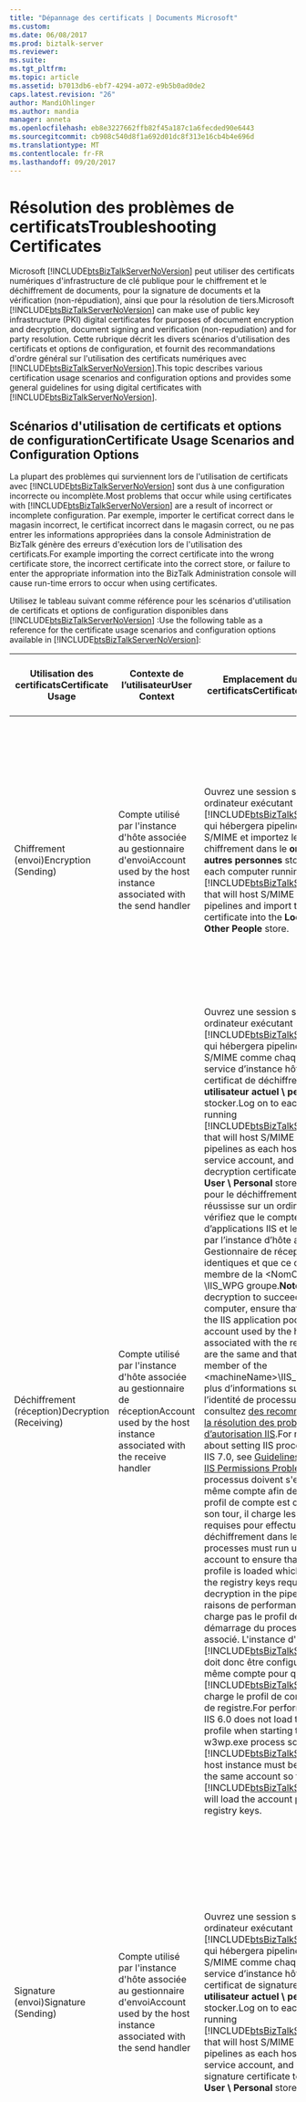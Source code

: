 ```yaml
---
title: "Dépannage des certificats | Documents Microsoft"
ms.custom: 
ms.date: 06/08/2017
ms.prod: biztalk-server
ms.reviewer: 
ms.suite: 
ms.tgt_pltfrm: 
ms.topic: article
ms.assetid: b7013db6-ebf7-4294-a072-e9b5b0ad0de2
caps.latest.revision: "26"
author: MandiOhlinger
ms.author: mandia
manager: anneta
ms.openlocfilehash: eb8e3227662ffb82f45a187c1a6fecded90e6443
ms.sourcegitcommit: cb908c540d8f1a692d01dc8f313e16cb4b4e696d
ms.translationtype: MT
ms.contentlocale: fr-FR
ms.lasthandoff: 09/20/2017
---
```

# <a name="troubleshooting-certificates"></a><span data-ttu-id="01476-102">Résolution des problèmes de certificats</span><span class="sxs-lookup"><span data-stu-id="01476-102">Troubleshooting Certificates</span></span>
<span data-ttu-id="01476-103">Microsoft [!INCLUDE[btsBizTalkServerNoVersion](../includes/btsbiztalkservernoversion-md.md)] peut utiliser des certificats numériques d'infrastructure de clé publique pour le chiffrement et le déchiffrement de documents, pour la signature de documents et la vérification (non-répudiation), ainsi que pour la résolution de tiers.</span><span class="sxs-lookup"><span data-stu-id="01476-103">Microsoft [!INCLUDE[btsBizTalkServerNoVersion](../includes/btsbiztalkservernoversion-md.md)] can make use of public key infrastructure (PKI) digital certificates for purposes of document encryption and decryption, document signing and verification (non-repudiation) and for party resolution.</span></span> <span data-ttu-id="01476-104">Cette rubrique décrit les divers scénarios d'utilisation des certificats et options de configuration, et fournit des recommandations d'ordre général sur l'utilisation des certificats numériques avec [!INCLUDE[btsBizTalkServerNoVersion](../includes/btsbiztalkservernoversion-md.md)].</span><span class="sxs-lookup"><span data-stu-id="01476-104">This topic describes various certification usage scenarios and configuration options and provides some general guidelines for using digital certificates with [!INCLUDE[btsBizTalkServerNoVersion](../includes/btsbiztalkservernoversion-md.md)].</span></span>  
  
## <a name="certificate-usage-scenarios-and-configuration-options"></a><span data-ttu-id="01476-105">Scénarios d'utilisation de certificats et options de configuration</span><span class="sxs-lookup"><span data-stu-id="01476-105">Certificate Usage Scenarios and Configuration Options</span></span>  
 <span data-ttu-id="01476-106">La plupart des problèmes qui surviennent lors de l'utilisation de certificats avec [!INCLUDE[btsBizTalkServerNoVersion](../includes/btsbiztalkservernoversion-md.md)] sont dus à une configuration incorrecte ou incomplète.</span><span class="sxs-lookup"><span data-stu-id="01476-106">Most problems that occur while using certificates with [!INCLUDE[btsBizTalkServerNoVersion](../includes/btsbiztalkservernoversion-md.md)] are a result of incorrect or incomplete configuration.</span></span> <span data-ttu-id="01476-107">Par exemple, importer le certificat correct dans le magasin incorrect, le certificat incorrect dans le magasin correct, ou ne pas entrer les informations appropriées dans la console Administration de BizTalk génère des erreurs d'exécution lors de l'utilisation des certificats.</span><span class="sxs-lookup"><span data-stu-id="01476-107">For example importing the correct certificate into the wrong certificate store, the incorrect certificate into the correct store, or failure to enter the appropriate information into the BizTalk Administration console will cause run-time errors to occur when using certificates.</span></span>  
  
 <span data-ttu-id="01476-108">Utilisez le tableau suivant comme référence pour les scénarios d'utilisation de certificats et options de configuration disponibles dans [!INCLUDE[btsBizTalkServerNoVersion](../includes/btsbiztalkservernoversion-md.md)] :</span><span class="sxs-lookup"><span data-stu-id="01476-108">Use the following table as a reference for the certificate usage scenarios and configuration options available in [!INCLUDE[btsBizTalkServerNoVersion](../includes/btsbiztalkservernoversion-md.md)]:</span></span>  
  
|<span data-ttu-id="01476-109">**Utilisation des certificats**</span><span class="sxs-lookup"><span data-stu-id="01476-109">**Certificate Usage**</span></span>|<span data-ttu-id="01476-110">**Contexte de l’utilisateur**</span><span class="sxs-lookup"><span data-stu-id="01476-110">**User Context**</span></span>|<span data-ttu-id="01476-111">**Emplacement du magasin de certificats**</span><span class="sxs-lookup"><span data-stu-id="01476-111">**Certificate Store Location**</span></span>|<span data-ttu-id="01476-112">**Type de certificat**</span><span class="sxs-lookup"><span data-stu-id="01476-112">**Certificate Type**</span></span>|<span data-ttu-id="01476-113">**Composant de pipeline utilisé**</span><span class="sxs-lookup"><span data-stu-id="01476-113">**Pipeline Component Used**</span></span>|<span data-ttu-id="01476-114">**Configuration des paramètres dans la Console Administration de BizTalk Server**</span><span class="sxs-lookup"><span data-stu-id="01476-114">**Configuration Parameters in the BizTalk Server Administration Console**</span></span>|  
|---------------------------|----------------------|------------------------------------|--------------------------|---------------------------------|-------------------------------------------------------------------------------|  
|<span data-ttu-id="01476-115">Chiffrement (envoi)</span><span class="sxs-lookup"><span data-stu-id="01476-115">Encryption (Sending)</span></span>|<span data-ttu-id="01476-116">Compte utilisé par l'instance d'hôte associée au gestionnaire d'envoi</span><span class="sxs-lookup"><span data-stu-id="01476-116">Account used by the host instance associated with the send handler</span></span>|<span data-ttu-id="01476-117">Ouvrez une session sur chaque ordinateur exécutant [!INCLUDE[btsBizTalkServerNoVersion](../includes/btsbiztalkservernoversion-md.md)] qui hébergera pipelines encodeur S/MIME et importez le certificat de chiffrement dans le **ordinateur Local \ autres personnes** stocker.</span><span class="sxs-lookup"><span data-stu-id="01476-117">Log on to each computer running [!INCLUDE[btsBizTalkServerNoVersion](../includes/btsbiztalkservernoversion-md.md)] that will host S/MIME encoder pipelines and import the encryption certificate into the **Local Computer \ Other People** store.</span></span>|<span data-ttu-id="01476-118">Certificat public de partenaire commercial</span><span class="sxs-lookup"><span data-stu-id="01476-118">Trading partner public certificate</span></span>|<span data-ttu-id="01476-119">Encodeur MIME/SMIME</span><span class="sxs-lookup"><span data-stu-id="01476-119">MIME/SMIME encoder</span></span>|<span data-ttu-id="01476-120">-Spécifiez des valeurs pour le certificat de chiffrement **nom commun** et **l’empreinte numérique** sur la **certificat** page de le **propriétés de Port d’envoi**boîte de dialogue.</span><span class="sxs-lookup"><span data-stu-id="01476-120">-   Specify values for the encryption certificate **Common Name** and **Thumbprint** on the **Certificate** page of the **Send Port Properties** dialog box.</span></span><br /><span data-ttu-id="01476-121">-Spécifiez le pipeline **Encode** options dans le **configurer le Pipeline** boîte de dialogue.</span><span class="sxs-lookup"><span data-stu-id="01476-121">-   Specify pipeline **Encode** options in the **Configure Pipeline** dialog box.</span></span> <span data-ttu-id="01476-122">Le **configurer le Pipeline** boîte de dialogue s’affiche en cliquant sur le bouton en regard du **pipeline d’envoi** liste déroulante sur le **général** page de la **envoyer Propriétés du port** boîte de dialogue.</span><span class="sxs-lookup"><span data-stu-id="01476-122">The **Configure Pipeline** dialog box is displayed by clicking the button next to the **Send pipeline** drop-down list on the **General** page of the **Send Port Properties** dialog box.</span></span>|  
|<span data-ttu-id="01476-123">Déchiffrement (réception)</span><span class="sxs-lookup"><span data-stu-id="01476-123">Decryption (Receiving)</span></span>|<span data-ttu-id="01476-124">Compte utilisé par l'instance d'hôte associée au gestionnaire de réception</span><span class="sxs-lookup"><span data-stu-id="01476-124">Account used by the host instance associated with the receive handler</span></span>|<span data-ttu-id="01476-125">Ouvrez une session sur chaque ordinateur exécutant [!INCLUDE[btsBizTalkServerNoVersion](../includes/btsbiztalkservernoversion-md.md)] qui hébergera pipelines décodeur S/MIME comme chaque compte de service d’instance hôte et importer le certificat de déchiffrement dans le **utilisateur actuel \ personnel** stocker.</span><span class="sxs-lookup"><span data-stu-id="01476-125">Log on to each computer running [!INCLUDE[btsBizTalkServerNoVersion](../includes/btsbiztalkservernoversion-md.md)] that will host S/MIME decoder pipelines as each host instance service account, and import the decryption certificate to the **Current User \ Personal** store.</span></span> <span data-ttu-id="01476-126">**Remarque :** pour le déchiffrement de pipeline réussisse sur un ordinateur IIS 7.0, vérifiez que le compte pour le pool d’applications IIS et le compte utilisé par l’instance d’hôte associé au Gestionnaire de réception sont identiques et que ce compte est un membre de la \<NomOrdinateur > \IIS_WPG groupe.</span><span class="sxs-lookup"><span data-stu-id="01476-126">**Note:**  For pipeline decryption to succeed on an IIS 7.0 computer, ensure that the account for the IIS application pool and the account used by the host instance associated with the receive handler are the same and that this account is a member of the \<machineName>\IIS_WPG group.</span></span> <span data-ttu-id="01476-127">Pour plus d’informations sur la définition de l’identité de processus IIS pour IIS 7.0, consultez [des recommandations pour la résolution des problèmes d’autorisation IIS](../core/guidelines-for-resolving-iis-permissions-problems.md).</span><span class="sxs-lookup"><span data-stu-id="01476-127">For more information about setting IIS process identity for IIS 7.0, see [Guidelines for Resolving IIS Permissions Problems](../core/guidelines-for-resolving-iis-permissions-problems.md).</span></span> <span data-ttu-id="01476-128">Ces processus doivent s'exécuter sous le même compte afin de garantir que le profil de compte est chargé, et qu'à son tour, il charge les clés de registre requises pour effectuer le déchiffrement dans le pipeline.</span><span class="sxs-lookup"><span data-stu-id="01476-128">These processes must run under the same account to ensure that the account profile is loaded which in turns loads the registry keys required to perform decryption in the pipeline.</span></span> <span data-ttu-id="01476-129">Pour des raisons de performances, IIS 6.0 ne charge pas le profil de compte lors du démarrage du processus w3wp.exe associé. L'instance d'hôte [!INCLUDE[btsBizTalkServerNoVersion](../includes/btsbiztalkservernoversion-md.md)] doit donc être configurée avec le même compte pour que [!INCLUDE[btsBizTalkServerNoVersion](../includes/btsbiztalkservernoversion-md.md)] charge le profil de compte et les clés de registre.</span><span class="sxs-lookup"><span data-stu-id="01476-129">For performance reasons, IIS 6.0 does not load the account profile when starting the associated w3wp.exe process so the [!INCLUDE[btsBizTalkServerNoVersion](../includes/btsbiztalkservernoversion-md.md)] host instance must be configured with the same account so that [!INCLUDE[btsBizTalkServerNoVersion](../includes/btsbiztalkservernoversion-md.md)] will load the account profile and registry keys.</span></span>|<span data-ttu-id="01476-130">Propre certificat privé</span><span class="sxs-lookup"><span data-stu-id="01476-130">Own private certificate</span></span>|<span data-ttu-id="01476-131">Décodeur MIME/SMIME</span><span class="sxs-lookup"><span data-stu-id="01476-131">MIME/SMIME decoder</span></span>|<span data-ttu-id="01476-132">-Spécifiez des valeurs pour le certificat de déchiffrement **nom commun** et **l’empreinte numérique** sur la **certificats** page de chaque **propriétés de l’hôte**boîte de dialogue.</span><span class="sxs-lookup"><span data-stu-id="01476-132">-   Specify values for the decryption certificate **Common Name** and **Thumbprint** on the **Certificates** page of each **Host Properties** dialog box.</span></span><br /><span data-ttu-id="01476-133">-Spécifiez le pipeline **Decode** options dans le **configurer le Pipeline** boîte de dialogue.</span><span class="sxs-lookup"><span data-stu-id="01476-133">-   Specify pipeline **Decode** options in the **Configure Pipeline** dialog box.</span></span> <span data-ttu-id="01476-134">Le **configurer le Pipeline** boîte de dialogue s’affiche en cliquant sur le bouton en regard du **pipeline de réception** liste déroulante sur le **général** page de la  **Propriétés de l’emplacement de réception** boîte de dialogue.</span><span class="sxs-lookup"><span data-stu-id="01476-134">The **Configure Pipeline** dialog box is displayed by clicking the button next to the **Receive pipeline** drop-down list on the **General** page of the **Receive Location Properties** dialog box.</span></span>|  
|<span data-ttu-id="01476-135">Signature (envoi)</span><span class="sxs-lookup"><span data-stu-id="01476-135">Signature (Sending)</span></span>|<span data-ttu-id="01476-136">Compte utilisé par l'instance d'hôte associée au gestionnaire d'envoi</span><span class="sxs-lookup"><span data-stu-id="01476-136">Account used by the host instance associated with the send handler</span></span>|<span data-ttu-id="01476-137">Ouvrez une session sur chaque ordinateur exécutant [!INCLUDE[btsBizTalkServerNoVersion](../includes/btsbiztalkservernoversion-md.md)] qui hébergera pipelines encodeur S/MIME comme chaque compte de service d’instance hôte et importez le certificat de signature dans le **utilisateur actuel \ personnel** stocker.</span><span class="sxs-lookup"><span data-stu-id="01476-137">Log on to each computer running [!INCLUDE[btsBizTalkServerNoVersion](../includes/btsbiztalkservernoversion-md.md)] that will host S/MIME encoder pipelines as each host instance service account, and import the signature certificate to the **Current User \ Personal** store.</span></span>|<span data-ttu-id="01476-138">Propre certificat privé</span><span class="sxs-lookup"><span data-stu-id="01476-138">Own private certificate</span></span>|<span data-ttu-id="01476-139">Encodeur MIME/SMIME</span><span class="sxs-lookup"><span data-stu-id="01476-139">MIME/SMIME encoder</span></span>|<span data-ttu-id="01476-140">-Spécifiez des valeurs pour le certificat de signature **nom commun** et **l’empreinte numérique** sur la **certificat** page de le **propriétés du groupe BizTalk**boîte de dialogue.</span><span class="sxs-lookup"><span data-stu-id="01476-140">-   Specify values for the signature certificate **Common Name** and **Thumbprint** on the **Certificate** page of the **BizTalk Group Properties** dialog box.</span></span> <span data-ttu-id="01476-141">**Remarque :** le certificat de signature qu’une seule peut être spécifié par [!INCLUDE[btsBizTalkServerNoVersion](../includes/btsbiztalkservernoversion-md.md)] groupe.</span><span class="sxs-lookup"><span data-stu-id="01476-141">**Note:**      Only one signature certificate can be specified per each [!INCLUDE[btsBizTalkServerNoVersion](../includes/btsbiztalkservernoversion-md.md)] group.</span></span><br /><span data-ttu-id="01476-142">-Spécifiez le pipeline **Encode** options dans le **configurer le Pipeline** boîte de dialogue.</span><span class="sxs-lookup"><span data-stu-id="01476-142">-   Specify pipeline **Encode** options in the **Configure Pipeline** dialog box.</span></span> <span data-ttu-id="01476-143">Le **configurer le Pipeline** boîte de dialogue s’affiche en cliquant sur le bouton en regard du **pipeline d’envoi** liste déroulante sur le **général** page de la **envoyer Propriétés du port** boîte de dialogue.</span><span class="sxs-lookup"><span data-stu-id="01476-143">The **Configure Pipeline** dialog box is displayed by clicking the button next to the **Send pipeline** drop-down list on the **General** page of the **Send Port Properties** dialog box.</span></span>|  
|<span data-ttu-id="01476-144">Vérification des signatures (réception)</span><span class="sxs-lookup"><span data-stu-id="01476-144">Signature Verification (Receiving)</span></span>|<span data-ttu-id="01476-145">Compte utilisé par l'instance d'hôte associée au gestionnaire de réception</span><span class="sxs-lookup"><span data-stu-id="01476-145">Account used by the host instance associated with the receive handler</span></span>|<span data-ttu-id="01476-146">Ouvrez une session sur chaque ordinateur exécutant [!INCLUDE[btsBizTalkServerNoVersion](../includes/btsbiztalkservernoversion-md.md)] qui hébergera pipelines décodeur S/MIME et importez le certificat de signature dans le **ordinateur Local \ autres personnes** stocker.</span><span class="sxs-lookup"><span data-stu-id="01476-146">Log on to each computer running [!INCLUDE[btsBizTalkServerNoVersion](../includes/btsbiztalkservernoversion-md.md)] that will host S/MIME decoder pipelines and import the signature certificate to the **Local Computer \ Other People** store.</span></span>|<span data-ttu-id="01476-147">Certificat public de partenaire commercial</span><span class="sxs-lookup"><span data-stu-id="01476-147">Trading partner public certificate</span></span>|<span data-ttu-id="01476-148">Décodeur MIME/SMIME</span><span class="sxs-lookup"><span data-stu-id="01476-148">MIME/SMIME decoder</span></span>|<span data-ttu-id="01476-149">-Spécifiez des valeurs pour le certificat de vérification **nom commun** et **l’empreinte numérique** sur la **certificats** page de chaque **propriétés de tiers**boîte de dialogue.</span><span class="sxs-lookup"><span data-stu-id="01476-149">-   Specify values for the verification certificate **Common Name** and **Thumbprint** on the **Certificates** page of each **Party Properties** dialog box.</span></span><br /><span data-ttu-id="01476-150">-Spécifiez le pipeline **Decode** options dans le **configurer le Pipeline** boîte de dialogue.</span><span class="sxs-lookup"><span data-stu-id="01476-150">-   Specify pipeline **Decode** options in the **Configure Pipeline** dialog box.</span></span> <span data-ttu-id="01476-151">Le **configurer le Pipeline** boîte de dialogue s’affiche en cliquant sur le bouton en regard du **pipeline de réception** liste déroulante sur le **général** page de la  **Propriétés de l’emplacement de réception** boîte de dialogue.</span><span class="sxs-lookup"><span data-stu-id="01476-151">The **Configure Pipeline** dialog box is displayed by clicking the button next to the **Receive pipeline** drop-down list on the **General** page of the **Receive Location Properties** dialog box.</span></span> <span data-ttu-id="01476-152">**Remarque :** Configuration de la **Decode** option requiert qu’un pipeline avec le composant décodeur MIME/SMIME est déployé.</span><span class="sxs-lookup"><span data-stu-id="01476-152">**Note:**      Configuration of the **Decode** option requires that a pipeline with the MIME/SMIME decoder component is deployed.</span></span>|  
|<span data-ttu-id="01476-153">Résolution du tiers (réception)</span><span class="sxs-lookup"><span data-stu-id="01476-153">Party Resolution (Receiving)</span></span>|<span data-ttu-id="01476-154">Compte utilisé par l'instance d'hôte associée au gestionnaire de réception</span><span class="sxs-lookup"><span data-stu-id="01476-154">Account used by the host instance associated with the receive handler</span></span>|<span data-ttu-id="01476-155">Ouvrez une session sur le [!INCLUDE[btsBizTalkServerNoVersion](../includes/btsbiztalkservernoversion-md.md)] ordinateur à partir de quel tiers résolution en cours de configuration et importez le certificat dans le **ordinateur Local \ autres personnes** stocker.</span><span class="sxs-lookup"><span data-stu-id="01476-155">Log on to the [!INCLUDE[btsBizTalkServerNoVersion](../includes/btsbiztalkservernoversion-md.md)] computer from which party resolution is being configured, and import the certificate into the **Local Computer \ Other People** store.</span></span>|<span data-ttu-id="01476-156">Certificat public de partenaire commercial</span><span class="sxs-lookup"><span data-stu-id="01476-156">Trading partner public certificate</span></span>|<span data-ttu-id="01476-157">Résolution du tiers</span><span class="sxs-lookup"><span data-stu-id="01476-157">Party resolution</span></span>|<span data-ttu-id="01476-158">-Spécifier les valeurs pour le certificat **nom commun** et **l’empreinte numérique** sur la **certificats** page de chaque **propriétés de l’hôte** boîte de dialogue .</span><span class="sxs-lookup"><span data-stu-id="01476-158">-   Specify values for the certificate **Common Name** and **Thumbprint** on the **Certificates** page of each **Host Properties** dialog box.</span></span><br /><span data-ttu-id="01476-159">-Spécifier **Résoudretiers** options dans le **configurer le Pipeline** boîte de dialogue.</span><span class="sxs-lookup"><span data-stu-id="01476-159">-   Specify **ResolveParty** options in the **Configure Pipeline** dialog box.</span></span> <span data-ttu-id="01476-160">Le **configurer le Pipeline** boîte de dialogue s’affiche en cliquant sur le bouton en regard du **pipeline de réception** liste déroulante sur le **général** page de la  **Propriétés de l’emplacement de réception** boîte de dialogue.</span><span class="sxs-lookup"><span data-stu-id="01476-160">The **Configure Pipeline** dialog box is displayed by clicking the button next to the **Receive pipeline** drop-down list on the **General** page of the **Receive Location Properties** dialog box.</span></span> <span data-ttu-id="01476-161">**Remarque :** Configuration de cette option requiert l’utilisation d’un pipeline qui contienne le **une résolution de tiers** composant.</span><span class="sxs-lookup"><span data-stu-id="01476-161">**Note:**      Configuration of this option requires the use of a pipeline that contains the **Party resolution** component.</span></span> <span data-ttu-id="01476-162">Le **XMLReceive** pipeline contient le **une résolution de tiers** composant.</span><span class="sxs-lookup"><span data-stu-id="01476-162">The **XMLReceive** pipeline contains the **Party resolution** component.</span></span>|  
|<span data-ttu-id="01476-163">HTTPS (envoi)</span><span class="sxs-lookup"><span data-stu-id="01476-163">HTTPS (Sending)</span></span>|<span data-ttu-id="01476-164">Compte utilisé par l'instance d'hôte associée au gestionnaire d'envoi</span><span class="sxs-lookup"><span data-stu-id="01476-164">Account used by the host instance associated with the send handler</span></span>|<span data-ttu-id="01476-165">Les communications SSL ne requièrent pas de certificat client.</span><span class="sxs-lookup"><span data-stu-id="01476-165">SSL communication does not require a client certificate.</span></span> <span data-ttu-id="01476-166">La nécessité ou non d'un certificat de ce type est à la discrétion de l'administrateur du serveur Web de destination.</span><span class="sxs-lookup"><span data-stu-id="01476-166">Whether a client certificate is required is at the discretion of the destination Web server administrator.</span></span> <span data-ttu-id="01476-167">Si le serveur Web de destination requiert un certificat client, procédez comme suit :</span><span class="sxs-lookup"><span data-stu-id="01476-167">If the destination Web server requires a client certificate then follow these steps:</span></span><br /><br /> <span data-ttu-id="01476-168">-Obtenir le certificat public du partenaire commercial.</span><span class="sxs-lookup"><span data-stu-id="01476-168">-   Obtain the public certificate from the trading partner.</span></span><br /><span data-ttu-id="01476-169">-Connectez-vous à chaque ordinateur en cours d’exécution [!INCLUDE[btsBizTalkServerNoVersion](../includes/btsbiztalkservernoversion-md.md)] en tant que le compte utilisé par l’instance d’hôte associé au gestionnaire d’envoi.</span><span class="sxs-lookup"><span data-stu-id="01476-169">-   Log on to each computer running [!INCLUDE[btsBizTalkServerNoVersion](../includes/btsbiztalkservernoversion-md.md)] as the account used by the host instance associated with the send handler.</span></span><br /><span data-ttu-id="01476-170">-Permet d’importer le certificat dans le **utilisateur actuel \ personnel** stocker.</span><span class="sxs-lookup"><span data-stu-id="01476-170">-   Import the certificate into the **Current User \ Personal** store.</span></span><br /><br /> <span data-ttu-id="01476-171">Pour plus d’informations sur la façon d’obtenir un certificat à l’aide des pages Web des Services de certificats Windows Server 2008, consultez [demander un certificat via le Web](http://go.microsoft.com/fwlink/?LinkId=129628).</span><span class="sxs-lookup"><span data-stu-id="01476-171">For information about how to obtain a certificate using Windows Server 2008 Certificate Services Web pages, see [Request a Certificate Over the Web](http://go.microsoft.com/fwlink/?LinkId=129628).</span></span>|<span data-ttu-id="01476-172">Certificat public de partenaire commercial</span><span class="sxs-lookup"><span data-stu-id="01476-172">Trading partner public certificate</span></span>|<span data-ttu-id="01476-173">N/A</span><span class="sxs-lookup"><span data-stu-id="01476-173">NA</span></span>|<span data-ttu-id="01476-174">-   **HTTP Transport** - définissez la **empreinte de certificat client SSL** option sur le **authentification** onglet de la **propriétés du Transport HTTP** boîte de dialogue .</span><span class="sxs-lookup"><span data-stu-id="01476-174">-   **HTTP Transport** - Set the **SSL client certificate thumbprint** option on the **Authentication** tab of the **HTTP Transport Properties** dialog box.</span></span> <span data-ttu-id="01476-175">Le **propriétés du Transport HTTP** boîte de dialogue s’affiche en cliquant sur le **configurer** bouton sur le **général** page de le **propriétés de Port d’envoi** boîte de dialogue.</span><span class="sxs-lookup"><span data-stu-id="01476-175">The **HTTP Transport Properties** dialog box is displayed by clicking the **Configure** button on the **General** page of the **Send Port Properties** dialog box.</span></span><br /><span data-ttu-id="01476-176">-   **Transport SOAP** - définissez la **empreinte de certificat Client** option sur le **général** onglet de la **propriétés du Transport SOAP** boîte de dialogue.</span><span class="sxs-lookup"><span data-stu-id="01476-176">-   **SOAP Transport** - Set the **Client certificate thumbprint** option on the **General** tab of the **SOAP Transport Properties** dialog box.</span></span> <span data-ttu-id="01476-177">Le **propriétés du Transport SOAP** boîte de dialogue s’affiche en cliquant sur le **configurer** bouton sur le **général** page de le **propriétés de Port d’envoi** boîte de dialogue.</span><span class="sxs-lookup"><span data-stu-id="01476-177">The **SOAP Transport Properties** dialog box is displayed by clicking the **Configure** button on the **General** page of the **Send Port Properties** dialog box.</span></span>|  
  
#### <a name="to-display-the-certificates-management-console-interface-for-local-computer-and-current-user"></a><span data-ttu-id="01476-178">Pour afficher l'interface de la console de gestion des certificats pour Ordinateur local et Utilisateur actuel</span><span class="sxs-lookup"><span data-stu-id="01476-178">To display the Certificates Management Console interface for Local Computer and Current User</span></span>  
  
1.  <span data-ttu-id="01476-179">Cliquez sur **Démarrer**, cliquez sur **exécuter**, type **MMC**, puis cliquez sur **OK** pour ouvrir le **Microsoft Management Console**.</span><span class="sxs-lookup"><span data-stu-id="01476-179">Click **Start**, click **Run**, type **MMC**, and click **OK** to open the **Microsoft Management Console**.</span></span>  
  
2.  <span data-ttu-id="01476-180">Cliquez sur le **fichier** menu, puis sur **ajouter/supprimer un composant logiciel enfichable** pour afficher les **ajouter/supprimer un composant logiciel enfichable** boîte de dialogue.</span><span class="sxs-lookup"><span data-stu-id="01476-180">Click the **File** menu, and then click **Add/Remove Snap-in** to display the **Add/Remove Snap-in** dialog box.</span></span>  
  
3.  <span data-ttu-id="01476-181">Sélectionnez **certificats** dans la liste des composants logiciels enfichables disponibles, cliquez sur **ajouter**.</span><span class="sxs-lookup"><span data-stu-id="01476-181">Select **Certificates** from the list of available snap-ins and click **Add**.</span></span>  
  
4.  <span data-ttu-id="01476-182">Sélectionnez **compte d’ordinateur**, cliquez sur **suivant**, puis cliquez sur **Terminer**.</span><span class="sxs-lookup"><span data-stu-id="01476-182">Select **Computer account**, click **Next**, and then click **Finish**.</span></span> <span data-ttu-id="01476-183">Cette opération ajoute le **Console de gestion des certificats** pour l’interface **ordinateur Local**.</span><span class="sxs-lookup"><span data-stu-id="01476-183">This will add the **Certificates Management Console** interface for **Local Computer**.</span></span>  
  
5.  <span data-ttu-id="01476-184">Vérifiez que **certificats** est toujours sélectionné dans la liste des composants logiciel enfichables, puis cliquez sur **ajouter** à nouveau.</span><span class="sxs-lookup"><span data-stu-id="01476-184">Ensure that **Certificates** is still selected from the list of snap-ins, and then click **Add** again.</span></span>  
  
6.  <span data-ttu-id="01476-185">Sélectionnez **mon compte d’utilisateur** puis cliquez sur **Terminer**.</span><span class="sxs-lookup"><span data-stu-id="01476-185">Select **My user account** and then click **Finish**.</span></span> <span data-ttu-id="01476-186">Cette opération ajoute le **Console de gestion des certificats** pour l’interface **utilisateur actuel**.</span><span class="sxs-lookup"><span data-stu-id="01476-186">This will add the **Certificates Management Console** interface for **Current User**.</span></span>  
  
    > [!NOTE]
    >  <span data-ttu-id="01476-187">Cela permet d’afficher le **Console de gestion des certificats** pour le compte que vous êtes actuellement connecté en tant que.</span><span class="sxs-lookup"><span data-stu-id="01476-187">This displays the **Certificates Management Console** for the account that you are currently logged on as.</span></span> <span data-ttu-id="01476-188">Pour importer des certificats dans le magasin Personnel d'un compte de service, vous devez d'abord ouvrir une session avec les informations d'identification de ce compte.</span><span class="sxs-lookup"><span data-stu-id="01476-188">If you need to import certificates into the Personal store for a service account then you should log on with the service account credentials first.</span></span>  
  
7.  <span data-ttu-id="01476-189">Cliquez sur le **OK** bouton sur le **ajouter/supprimer un composant logiciel enfichable** boîte de dialogue.</span><span class="sxs-lookup"><span data-stu-id="01476-189">Click the **OK** button on the **Add/Remove Snap-in** dialog box.</span></span>  
  
## <a name="general-guidelines"></a><span data-ttu-id="01476-190">Règles générales</span><span class="sxs-lookup"><span data-stu-id="01476-190">General Guidelines</span></span>  
  
-   <span data-ttu-id="01476-191">**Assurez-vous que le certificat importé est utilisé pour son usage prévu**: pour ce faire, double-cliquez sur le certificat dans le **Console de gestion des certificats** de l’interface, puis cliquez sur le **détails**  onglet de la **certificat** boîte de dialogue.</span><span class="sxs-lookup"><span data-stu-id="01476-191">**Ensure that the imported certificate is being used for its intended purpose**: To do this, double-click the certificate in the **Certificates Management Console** interface and then click the **Details** tab of the **Certificate** dialog box.</span></span> <span data-ttu-id="01476-192">Puis cliquez sur le **tous les** est définie sur le **afficher** liste déroulante, puis pour sélectionner la **utilisation de la clé** et/ou **utilisation améliorée de la clé** champs Pour vérifier l’utilisation prévue.</span><span class="sxs-lookup"><span data-stu-id="01476-192">Then click the **All** option for the **Show** drop-down list and then click to select the **Key Usage** and/or **Enhanced Key Usage** fields to verify the intended purpose.</span></span> <span data-ttu-id="01476-193">Si [!INCLUDE[btsBizTalkServerNoVersion](../includes/btsbiztalkservernoversion-md.md)] tente d'utiliser un certificat pour un usage autre que celui prévu, une erreur d'exécution se produit.</span><span class="sxs-lookup"><span data-stu-id="01476-193">If [!INCLUDE[btsBizTalkServerNoVersion](../includes/btsbiztalkservernoversion-md.md)] attempts to use a certificate for other than its intended purpose a runtime error will occur.</span></span>  
  
-   <span data-ttu-id="01476-194">**Testez votre connexion au site Web cible**: Si vous utilisez SSL, vérifiez que vous pouvez vous connecter au site Web cible avec Internet Explorer avant d’essayer de se connecter au site Web cible avec les transports HTTP ou SOAP.</span><span class="sxs-lookup"><span data-stu-id="01476-194">**Test your connection to the target Web site**: If you are using SSL, ensure that you can connect to the target Web site with Internet Explorer before attempting to connect to the target Web site with the HTTP or SOAP transports.</span></span> <span data-ttu-id="01476-195">Vérifiez qu’aucune boîte de dialogue n’est affichées dans Internet Explorer, lorsque vous vous connectez au site Web cible.</span><span class="sxs-lookup"><span data-stu-id="01476-195">Verify that no dialog boxes are displayed in Internet Explorer when you connect to the target Web site.</span></span> [!INCLUDE[btsBizTalkServerNoVersion](../includes/btsbiztalkservernoversion-md.md)]<span data-ttu-id="01476-196">n’a pas de mécanisme permettant de s’interfacer avec les boîtes de dialogue peut s’afficher lors de la connexion au site web cible.</span><span class="sxs-lookup"><span data-stu-id="01476-196"> has no mechanism for interfacing with any dialog boxes that might be displayed when connecting to the target web site.</span></span> <span data-ttu-id="01476-197">Une boîte de dialogue peut être affichée par Internet Explorer si le nom du site web cible ne correspond pas à celui spécifié pour le site web dans le certificat SSL ou si l’autorité de certification racine pour le certificat SSL n’est pas dans la liste appropriée **racine de confiance Autorités de certification** stocker.</span><span class="sxs-lookup"><span data-stu-id="01476-197">A dialog box may be displayed by Internet Explorer if the target web site name does not match the name specified for the web site in the SSL certificate or if the Root Certificate Authority for the SSL certificate is not in the appropriate **Trusted Root Certification Authorities** store.</span></span>  
  
-   <span data-ttu-id="01476-198">**Utilisez l’outil de diagnostic SSL pour analyser les problèmes de connexion SSL :** cet outil est un composant facultatif de la boîte à outils de diagnostic IIS.</span><span class="sxs-lookup"><span data-stu-id="01476-198">**Use the SSL Diagnostics tool to analyze SSL connection issues:** The SSL Diagnostics tool is an optional component of the IIS Diagnostics Toolkit.</span></span>  <span data-ttu-id="01476-199">Télécharger les outils de diagnostic IIS depuis [Internet Information Services des outils de Diagnostic](http://go.microsoft.com/fwlink/?LinkId=64426).</span><span class="sxs-lookup"><span data-stu-id="01476-199">Download the IIS Diagnostics Toolkit from [Internet Information Services Diagnostic Tools](http://go.microsoft.com/fwlink/?LinkId=64426).</span></span>  
  
-   <span data-ttu-id="01476-200">**Assurez-vous que le certificat est valide**.</span><span class="sxs-lookup"><span data-stu-id="01476-200">**Ensure that the certificate is valid**.</span></span> [!INCLUDE[btsBizTalkServerNoVersion](../includes/btsbiztalkservernoversion-md.md)]<span data-ttu-id="01476-201">ne vous demande pas si le certificat a expiré.</span><span class="sxs-lookup"><span data-stu-id="01476-201"> does not prompt you if the certificate has expired.</span></span> <span data-ttu-id="01476-202">Au lieu de cela, [!INCLUDE[btsBizTalkServerNoVersion](../includes/btsbiztalkservernoversion-md.md)] suspend le message.</span><span class="sxs-lookup"><span data-stu-id="01476-202">Instead, [!INCLUDE[btsBizTalkServerNoVersion](../includes/btsbiztalkservernoversion-md.md)] will suspend the message.</span></span>  
  
## <a name="see-also"></a><span data-ttu-id="01476-203">Voir aussi</span><span class="sxs-lookup"><span data-stu-id="01476-203">See Also</span></span>  
 [<span data-ttu-id="01476-204">Chiffrement et les certificats de signature</span><span class="sxs-lookup"><span data-stu-id="01476-204">Encryption and Signing Certificates</span></span>](../core/encryption-and-signing-certificates.md)